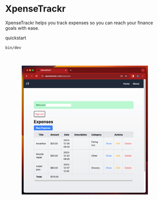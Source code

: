 # XpenseTrackr

XpenseTrackr helps you track expenses so you can reach your finance goals with ease.

quickstart
```
bin/dev
```

<div style='text-align: center; margin-top: 50px'>
<img src='./docs/scrn.png' width='400'>
</div>